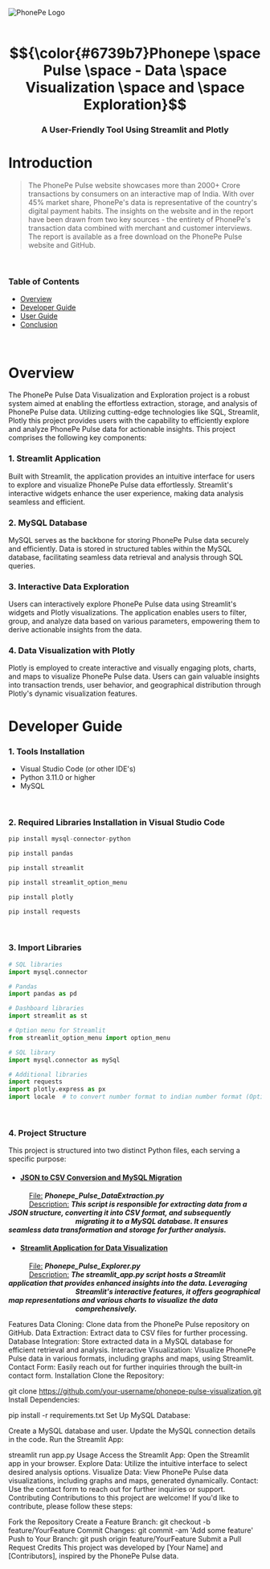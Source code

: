 
![PhonePe Logo](https://mma.prnewswire.com/media/1832286/PhonePe_Logo.jpg?p=twitter)
</br>
</br>

# $${\color{#6739b7}Phonepe \space Pulse \space - Data \space Visualization \space and \space Exploration}$$

### <div align="center"><strong>A User-Friendly Tool Using Streamlit and Plotly</strong></div>


# Introduction
> The PhonePe Pulse website showcases more than 2000+ Crore transactions by consumers on an interactive map of India. With over 45% market share, PhonePe's data is representative of the country's digital payment habits. The insights on the website and in the report have been drawn from two key sources - the entirety of PhonePe's transaction data combined with merchant and customer interviews. The report is available as a free download on the PhonePe Pulse website and GitHub.
</br>


### Table of Contents

- [Overview](#overview)
- [Developer Guide](#developer-guide)
- [User Guide](#user-guide)
- [Conclusion](#conclusion)

</br>

# Overview
The PhonePe Pulse Data Visualization and Exploration project is a robust system aimed at enabling the effortless extraction, storage, and analysis of PhonePe Pulse data. Utilizing cutting-edge technologies like SQL, Streamlit, Plotly this project provides users with the capability to efficiently explore and analyze PhonePe Pulse data for actionable insights. This project comprises the following key components:

### 1. Streamlit Application

Built with Streamlit, the application provides an intuitive interface for users to explore and visualize PhonePe Pulse data effortlessly. Streamlit's interactive widgets enhance the user experience, making data analysis seamless and efficient.

### 2. MySQL Database
MySQL serves as the backbone for storing PhonePe Pulse data securely and efficiently. Data is stored in structured tables within the MySQL database, facilitating seamless data retrieval and analysis through SQL queries.

### 3. Interactive Data Exploration
Users can interactively explore PhonePe Pulse data using Streamlit's widgets and Plotly visualizations. The application enables users to filter, group, and analyze data based on various parameters, empowering them to derive actionable insights from the data.

### 4. Data Visualization with Plotly
Plotly is employed to create interactive and visually engaging plots, charts, and maps to visualize PhonePe Pulse data. Users can gain valuable insights into transaction trends, user behavior, and geographical distribution through Plotly's dynamic visualization features.



# Developer Guide  
### 1. Tools Installation
   * Visual Studio Code (or other IDE's)
   * Python 3.11.0 or higher
   * MySQL
</br>

### 2. Required Libraries Installation in Visual Studio Code
```python
pip install mysql-connector-python
```
```python
pip install pandas
```
```python
pip install streamlit
```
```python
pip install streamlit_option_menu
```
```python
pip install plotly
```
```python
pip install requests
```
</br>


### 3. Import Libraries
```python
# SQL libraries
import mysql.connector

# Pandas
import pandas as pd

# Dashboard libraries
import streamlit as st

# Option menu for Streamlit
from streamlit_option_menu import option_menu

# SQL library
import mysql.connector as mySql

# Additional libraries
import requests 
import plotly.express as px
import locale  # to convert number format to indian number format (Optional)
```
</br>

### 4. Project Structure
This project is structured into two distinct Python files, each serving a specific purpose:

* #### <ins>JSON to CSV Conversion and MySQL Migration</ins>
⠀⠀⠀⠀<ins>File:</ins> **_Phonepe_Pulse_DataExtraction.py_**</br>
⠀⠀⠀⠀<ins>Description:</ins> **_This script is responsible for extracting data from a JSON structure, converting it into CSV format, and subsequently ⠀⠀⠀⠀⠀⠀⠀⠀⠀⠀⠀⠀⠀migrating it to a MySQL database. It ensures seamless data transformation and storage for further analysis._**
* #### <ins>Streamlit Application for Data Visualization</ins>
⠀⠀⠀⠀<ins>File:</ins> **_Phonepe_Pulse_Explorer.py_**</br>
⠀⠀⠀⠀<ins>Description:</ins> **_The streamlit_app.py script hosts a Streamlit application that provides enhanced insights into the data. Leveraging ⠀⠀⠀⠀⠀⠀⠀⠀⠀⠀⠀⠀⠀Streamlit's interactive features, it offers geographical map representations and various charts to visualize the data ⠀⠀⠀⠀⠀⠀⠀⠀⠀⠀⠀⠀⠀comprehensively._**

Features
Data Cloning: Clone data from the PhonePe Pulse repository on GitHub.
Data Extraction: Extract data to CSV files for further processing.
Database Integration: Store extracted data in a MySQL database for efficient retrieval and analysis.
Interactive Visualization: Visualize PhonePe Pulse data in various formats, including graphs and maps, using Streamlit.
Contact Form: Easily reach out for further inquiries through the built-in contact form.
Installation
Clone the Repository:

git clone https://github.com/your-username/phonepe-pulse-visualization.git
Install Dependencies:

pip install -r requirements.txt
Set Up MySQL Database:

Create a MySQL database and user.
Update the MySQL connection details in the code.
Run the Streamlit App:

streamlit run app.py
Usage
Access the Streamlit App: Open the Streamlit app in your browser.
Explore Data: Utilize the intuitive interface to select desired analysis options.
Visualize Data: View PhonePe Pulse data visualizations, including graphs and maps, generated dynamically.
Contact: Use the contact form to reach out for further inquiries or support.
Contributing
Contributions to this project are welcome! If you'd like to contribute, please follow these steps:

Fork the Repository
Create a Feature Branch: git checkout -b feature/YourFeature
Commit Changes: git commit -am 'Add some feature'
Push to Your Branch: git push origin feature/YourFeature
Submit a Pull Request
Credits
This project was developed by [Your Name] and [Contributors], inspired by the PhonePe Pulse data.
